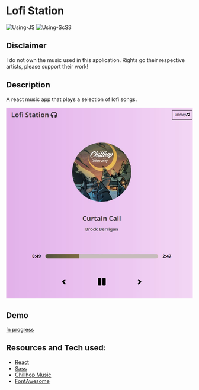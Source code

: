 # Lofi Station

![Using-JS](https://img.shields.io/badge/Using-JS-yellow) ![Using-ScSS](https://img.shields.io/badge/Using-SCSS-pink)

## Disclaimer

I do not own the music used in this application. Rights go their respective artists, please support their work!

## Description

A react music app that plays a selection of lofi songs.

![Main Screen](/assets/lofi.jpg)

## Demo

[In progress]('...')

## Resources and Tech used:

- [React](https://reactjs.org/docs/create-a-new-react-app.html)
- [Sass](https://sass-lang.com/)
- [Chillhop Music](https://chillhop.com/)
- [FontAwesome](https://fontawesome.com/how-to-use/on-the-web/using-with/react)
